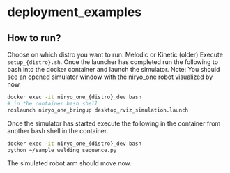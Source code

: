 # deployment_examples


## How to run?
Choose on which distro you want to run: Melodic or Kinetic (older)
Execute `setup_{distro}.sh`.
Once the launcher has completed run the following to bash into the docker container and launch the simulator.
Note: You should see an opened simulator window with the niryo_one robot visualized by now.

```bash
docker exec -it niryo_one_{distro}_dev bash
# in the container bash shell
roslaunch niryo_one_bringup desktop_rviz_simulation.launch
```

Once the simulator has started execute the following in the container from another bash shell in the container.

```bash
docker exec -it niryo_one_{distro}_dev bash
python ~/sample_welding_sequence.py
```

The simulated robot arm should move now.

